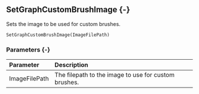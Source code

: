 ## SetGraphCustomBrushImage {-}

Sets the image to be used for custom brushes.

```{sql}
SetGraphCustomBrushImage(ImageFilePath)
```

### Parameters {-}

Parameter | Description
| :-- | :-- |
ImageFilePath | The filepath to the image to use for custom brushes.